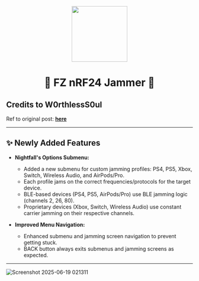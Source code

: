 <div align="center">
  <img src="https://avatars.githubusercontent.com/u/176677387" width="150" height="auto" />
  <h1> 🌟 FZ nRF24 Jammer 🌟 </h1>
</div>

## Credits to W0rthlessS0ul
Ref to original post:  **[here](https://github.com/W0rthlessS0ul/FZ_nRF24_jammer)**

---

## ✨ Newly Added Features

- **Nightfall's Options Submenu:**
  - Added a new submenu for custom jamming profiles: PS4, PS5, Xbox, Switch, Wireless Audio, and AirPods/Pro.
  - Each profile jams on the correct frequencies/protocols for the target device.
  - BLE-based devices (PS4, PS5, AirPods/Pro) use BLE jamming logic (channels 2, 26, 80).
  - Proprietary devices (Xbox, Switch, Wireless Audio) use constant carrier jamming on their respective channels.

- **Improved Menu Navigation:**
  - Enhanced submenu and jamming screen navigation to prevent getting stuck.
  - BACK button always exits submenus and jamming screens as expected.

---
![Screenshot 2025-06-19 021311](https://github.com/user-attachments/assets/e08dde06-e35f-4ce2-85f6-1e9157ecde51)
